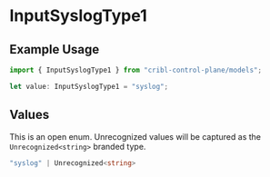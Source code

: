 # InputSyslogType1

## Example Usage

```typescript
import { InputSyslogType1 } from "cribl-control-plane/models";

let value: InputSyslogType1 = "syslog";
```

## Values

This is an open enum. Unrecognized values will be captured as the `Unrecognized<string>` branded type.

```typescript
"syslog" | Unrecognized<string>
```